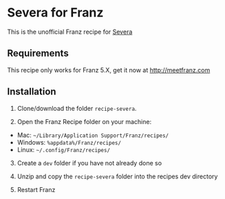 # Severa for Franz

This is the unofficial Franz recipe for [Severa](https://secure.severa.com/vismasevera)

## Requirements

This recipe only works for Franz 5.X, get it now at http://meetfranz.com

## Installation

1. Clone/download the folder `recipe-severa`.

2. Open the Franz Recipe folder on your machine:
  * Mac: `~/Library/Application Support/Franz/recipes/`
  * Windows: `%appdata%/Franz/recipes/`
  * Linux: `~/.config/Franz/recipes/`

3. Create a `dev` folder if you have not already done so

4. Unzip and copy the `recipe-severa` folder into the recipes dev directory

5. Restart Franz
